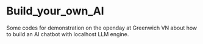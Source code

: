 # Build_your_own_AI
Some codes for demonstration on the openday at Greenwich VN about how to build an AI chatbot with localhost LLM engine.
